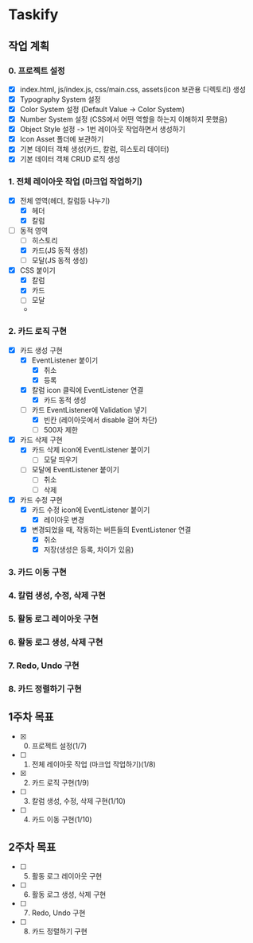 # Taskify

## 

## 작업 계획

### 0.  프로젝트 설정
- [x] index.html, js/index.js, css/main.css, assets(icon 보관용 디렉토리) 생성
- [x] Typography System 설정 
- [x] Color System 설정 (Default Value -> Color System)
- [x] Number System 설정 (CSS에서 어떤 역할을 하는지 이해하지 못했음)
- [x] Object Style 설정 -> 1번 레이아웃 작업하면서 생성하기
- [x] Icon Asset 폴더에 보관하기
- [x] 기본 데이터 객체 생성(카드, 칼럼, 히스토리 데이터)
- [x] 기본 데이터 객체 CRUD 로직 생성

### 1. 전체 레이아웃 작업 (마크업 작업하기)
- [x] 전체 영역(헤더, 칼럼등 나누기)
	- [x] 헤더
	- [x] 칼럼
- [ ] 동적 영역
	- [ ] 히스토리
	- [x] 카드(JS 동적 생성)
	- [ ] 모달(JS 동적 생성)
- [x] CSS 붙이기
	- [x] 칼럼
	- [x] 카드
	- [ ] 모달
	- 
### 2. 카드 로직 구현
- [x] 카드 생성 구현
	- [x] EventListener 붙이기
		- [x] 취소
		- [x] 등록
	- [x] 칼럼 icon 클릭에 EventListener 연결
		- [x] 카드 동적 생성
	- [ ] 카드 EventListener에 Validation 넣기
		- [x] 빈칸 (레이아웃에서 disable 걸어 차단)
		- [ ] 500자 제한
- [x] 카드 삭제 구현
	- [x] 카드 삭제 icon에 EventListener 붙이기
		- [ ] 모달 띄우기
	- [ ] 모달에 EventListener 붙이기
		- [ ] 취소
		- [ ] 삭제
- [x] 카드 수정 구현
	- [x] 카드 수정 icon에 EventListener 붙이기
		- [x] 레이아웃 변경
	- [x] 변경되었을 때, 작동하는 버튼들의 EventListener 연결
		- [x] 취소
		- [x] 저장(생성은 등록, 차이가 있음)
### 3. 카드 이동 구현
### 4. 칼럼 생성, 수정, 삭제 구현
### 5. 활동 로그 레이아웃 구현
### 6. 활동 로그 생성, 삭제 구현
### 7. Redo, Undo 구현
### 8. 카드 정렬하기 구현

## 1주차 목표
- [x] 0.  프로젝트 설정(1/7)
- [ ] 1. 전체 레이아웃 작업 (마크업 작업하기)(1/8)
- [x] 2. 카드 로직 구현(1/9)
- [ ] 3. 칼럼 생성, 수정, 삭제 구현(1/10)
- [ ] 4. 카드 이동 구현(1/10)
## 2주차 목표
- [ ] 5.  활동 로그 레이아웃 구현
- [ ] 6. 활동 로그 생성, 삭제 구현
- [ ] 7. Redo, Undo 구현
- [ ] 8. 카드 정렬하기 구현